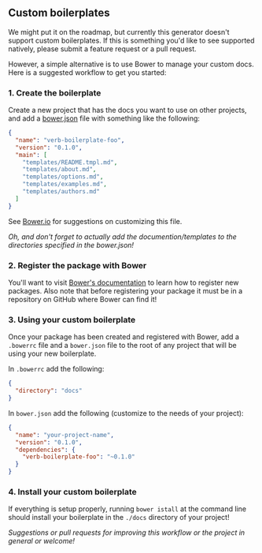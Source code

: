 ## Custom boilerplates

We might put it on the roadmap, but currently this generator doesn't support custom boilerplates. If this is something you'd like to see supported natively, please submit a feature request or a pull request.

However, a simple alternative is to use Bower to manage your custom docs. Here is a suggested workflow to get you started:

### 1. Create the boilerplate

Create a new project that has the docs you want to use on other projects, and add a [bower.json](http://bower.io/#usage) file with something like the following:

```json
{
  "name": "verb-boilerplate-foo",
  "version": "0.1.0",
  "main": [
    "templates/README.tmpl.md",
    "templates/about.md",
    "templates/options.md",
    "templates/examples.md",
    "templates/authors.md"
  ]
}
```

See [Bower.io](http://bower.io/) for suggestions on customizing this file.

_Oh, and don't forget to actually add the documention/templates to the directories specified in the bower.json!_

### 2. Register the package with Bower

You'll want to visit [Bower's documentation](http://bower.io/#registering-packages) to learn how to register new packages. Also note that before registering your package it must be in a repository on GitHub where Bower can find it!

### 3. Using your custom boilerplate

Once your package has been created and registered with Bower, add a `.bowerrc` file and a `bower.json` file to the root of any project that will be using your new boilerplate.

In `.bowerrc` add the following:

```json
{
  "directory": "docs"
}
```

In `bower.json` add the following (customize to the needs of your project):

```json
{
  "name": "your-project-name",
  "version": "0.1.0",
  "dependencies": {
    "verb-boilerplate-foo": "~0.1.0"
  }
}
```

### 4. Install your custom boilerplate

If everything is setup properly, running `bower istall` at the command line should install your boilerplate in the `./docs` directory of your project!


_Suggestions or pull requests for improving this workflow or the project in general or welcome!_
